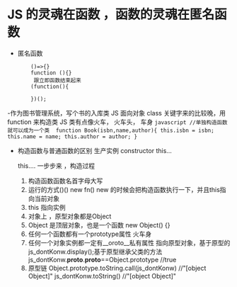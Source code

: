 # JS 的灵魂在函数 ，函数的灵魂在匿名函数
 
  - 匿名函数
    ```JS
        ()=>{}
        function (){}
         跟立即函数结束起来
        (function(){

        })();
    ```

  -作为图书管理系统，写个书的入库类
    JS 面向对象 class 关键字来的比较晚，用function 来构造类
    JS 类有点像火车， 火车头， 车身
    ``` javascript
    //单独构造函数就可以成为一个类 
    function Book(isbn,name,author){
          this.isbn = isbn;
          this.name = name;
          this.author = author;
    }
    ```

  - 构造函数与普通函数的区别
     生产实例 constructor
     this...

     this....
     一步步来 ，构造过程
     1. 构造函数函数名首字母大写
     2. 运行的方式()() new fn()
     new 的时候会把构造函数执行一下，并且this指向当前对象
     3. this 指向实例
     4. 对象上 ，原型对象都是Object
     5. Object 是顶层对象，也是一个函数 new Object() {}
     6. 任何一个函数都有一个prototype属性 火车身
     7. 任何一个对象实例都一定有__oroto__私有属性
        指向原型对象，基于原型的
        js_dontKonw.display();基于原型继承父类的方法  
        js_dontKonw.__proto__.__proto__==Object.prototype  //true
     8. 原型链
        Object.prototype.toString.call(js_dontKonw) //"[object Object]"
        js_dontKonw.toString() //"[object Object]"
